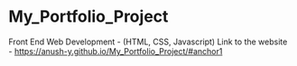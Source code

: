 # My_Portfolio_Project
Front End Web Development - (HTML, CSS, Javascript)
Link to the website - https://anush-y.github.io/My_Portfolio_Project/#anchor1
